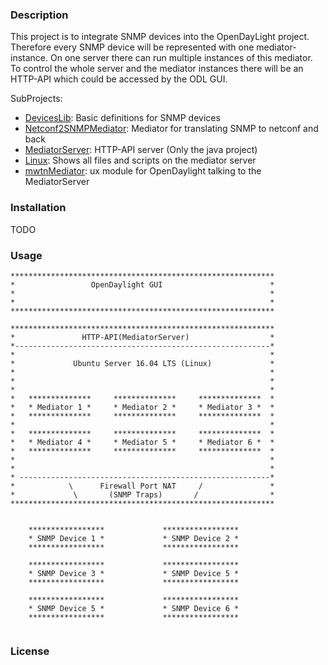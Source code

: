 ### Description

This project is to integrate SNMP devices into the OpenDayLight project. Therefore every SNMP device will be represented with one mediator-instance. On one server there can run multiple instances of this mediator. To control the whole server and the mediator instances there will be an HTTP-API which could be accessed by the ODL GUI.
 
SubProjects:

* [DevicesLib](DevicesLib/): Basic definitions for SNMP devices
* [Netconf2SNMPMediator](Netconf2SNMPMediator/): Mediator for translating SNMP to netconf and back
* [MediatorServer](MediatorServer/): HTTP-API server (Only the java project)
* [Linux](Linux/README.md): Shows all files and scripts on the mediator server
* [mwtnMediator](mwtnMediator/): ux module for OpenDaylight talking to the MediatorServer

### Installation

TODO

### Usage

```
***********************************************************
*                 OpenDaylight GUI                        *
*                                                         *
*                                                         *
***********************************************************

***********************************************************
*               HTTP-API(MediatorServer)                  *
*---------------------------------------------------------*
*                                                         *
*             Ubuntu Server 16.04 LTS (Linux)             *
*                                                         *
*                                                         *
*                                                         *
*   **************     **************     **************  *
*   * Mediator 1 *     * Mediator 2 *     * Mediator 3 *  *
*   **************     **************     **************  *
*                                                         *
*   **************     **************     **************  *
*   * Mediator 4 *     * Mediator 5 *     * Mediator 6 *  *
*   **************     **************     **************  *
*                                                         *
*                                                         *
* --------------------------------------------------------*
*            \      Firewall Port NAT     /               *
*             \       (SNMP Traps)       /                *
***********************************************************


    *****************             *****************
    * SNMP Device 1 *             * SNMP Device 2 *
    *****************             *****************

    *****************             *****************
    * SNMP Device 3 *             * SNMP Device 5 *
    *****************             *****************

    *****************             *****************
    * SNMP Device 5 *             * SNMP Device 6 *
    *****************             *****************


```


### License

